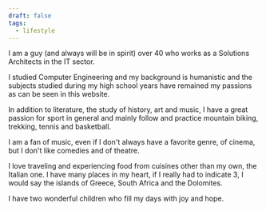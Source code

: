 ```yaml
---
draft: false
tags:
  - lifestyle
---
```


I am a guy (and always will be in spirit) over 40 who works as a Solutions Architects in the IT sector.

I studied Computer Engineering and my background is humanistic and the subjects studied during my high school years have remained my passions as can be seen in this website.

In addition to literature, the study of history, art and music, I have a great passion for sport in general and mainly follow and practice mountain biking, trekking, tennis and basketball.

I am a fan of music, even if I don't always have a favorite genre, of cinema, but I don't like comedies and of theatre.

I love traveling and experiencing food from cuisines other than my own, the Italian one. I have many places in my heart, if I really had to indicate 3, I would say the islands of Greece, South Africa and the Dolomites.

I have two wonderful children who fill my days with joy and hope.
